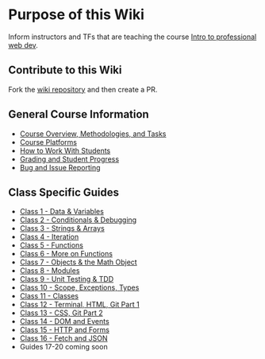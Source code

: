 # Purpose of this Wiki

Inform instructors and TFs that are teaching the course [Intro to professional web dev](https://education.launchcode.org/intro-to-professional-web-dev/).

## Contribute to this Wiki

Fork the [wiki repository](https://github.com/LaunchCodeEducation/intro-to-professional-web-dev-wiki) and then create a PR.

## General Course Information

* [Course Overview, Methodologies, and Tasks](https://github.com/LaunchCodeEducation/intro-to-professional-web-dev/wiki/Course-Overview-and-Structure)
* [Course Platforms](https://github.com/LaunchCodeEducation/intro-to-professional-web-dev/wiki/Course-Platforms)
* [How to Work With Students](https://github.com/LaunchCodeEducation/intro-to-professional-web-dev/wiki/Working-With-Students)
* [Grading and Student Progress](https://github.com/LaunchCodeEducation/intro-to-professional-web-dev/wiki/Grading-and-Student-Progress)
* [Bug and Issue Reporting](https://github.com/LaunchCodeEducation/intro-to-professional-web-dev/wiki/Course-Overview-and-Structure#Bug-and-Issue-Reporting)

## Class Specific Guides

* [Class 1 - Data & Variables](https://github.com/LaunchCodeEducation/intro-to-professional-web-dev/wiki/Class-1-(Data-&-Variables))
* [Class 2 - Conditionals & Debugging](https://github.com/LaunchCodeEducation/intro-to-professional-web-dev/wiki/Class-2-(Conditionals-&-Debugging))
* [Class 3 - Strings & Arrays](https://github.com/LaunchCodeEducation/intro-to-professional-web-dev/wiki/Class-3-(Strings-&-Arrays))
* [Class 4 - Iteration](https://github.com/LaunchCodeEducation/intro-to-professional-web-dev/wiki/Class-4-(Iteration))
* [Class 5 - Functions](https://github.com/LaunchCodeEducation/intro-to-professional-web-dev/wiki/Class-5-(Functions))
* [Class 6 - More on Functions](https://github.com/LaunchCodeEducation/intro-to-professional-web-dev/wiki/Class-6-(More-on-Functions))
* [Class 7 - Objects & the Math Object](https://github.com/LaunchCodeEducation/intro-to-professional-web-dev/wiki/Class-7-(Objects-&-Math))
* [Class 8 - Modules](https://github.com/LaunchCodeEducation/intro-to-professional-web-dev/wiki/Class-8-(Modules))
* [Class 9 - Unit Testing & TDD](https://github.com/LaunchCodeEducation/intro-to-professional-web-dev/wiki/Class-9-(Unit-Testing-&-TDD))
* [Class 10 - Scope, Exceptions, Types](https://github.com/LaunchCodeEducation/intro-to-professional-web-dev/wiki/Class-10-(Scope-Exceptions-Types))
* [Class 11 - Classes](https://github.com/LaunchCodeEducation/intro-to-professional-web-dev/wiki/Class-11-(Classes))
* [Class 12 - Terminal, HTML, Git Part 1](https://github.com/LaunchCodeEducation/intro-to-professional-web-dev/wiki/Class-12-(HTML-Git-Terminal))
* [Class 13 - CSS, Git Part 2](https://github.com/LaunchCodeEducation/intro-to-professional-web-dev/wiki/Class-13-(CSS-Git))
* [Class 14 - DOM and Events](https://github.com/LaunchCodeEducation/intro-to-professional-web-dev/wiki/Class-14-(DOM-&-Events))
* [Class 15 - HTTP and Forms](https://github.com/LaunchCodeEducation/intro-to-professional-web-dev/wiki/Class-15-(HTTP-&-Forms))
* [Class 16 - Fetch and JSON](https://github.com/LaunchCodeEducation/intro-to-professional-web-dev/wiki/Class-16-(Fetch-&-JSON))
* Guides 17-20 coming soon
